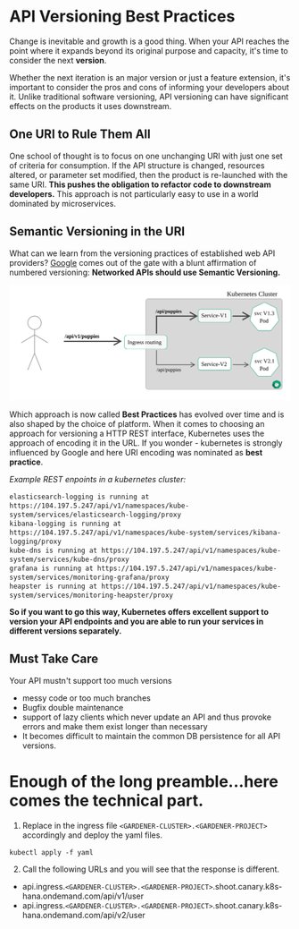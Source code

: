# API Versioning Best Practices
Change is inevitable and growth is a good thing. When your API reaches the point where it expands beyond its 
original purpose and capacity, it's time to consider the next **version**. 

Whether the next iteration is an major version or just a feature extension, it's important to consider 
the pros and cons of informing your developers about it. Unlike traditional software versioning, API 
versioning can have significant effects on the products it uses downstream.

## One URI to Rule Them All
One school of thought is to focus on one unchanging URI with just one set of criteria for consumption. 
If the API structure is changed, resources altered, or parameter set modified, then the product is 
re-launched with the same URI. **This pushes the obligation to refactor code to downstream developers.**
This approach is not particularly easy to use in a world dominated by microservices.

## Semantic Versioning in the URI
What can we learn from the versioning practices of established web API providers? 
[Google](https://cloud.google.com/apis/design/versioning) comes out of the gate with a blunt affirmation 
of numbered versioning: **Networked APIs should use Semantic Versioning.**

![Teaser Image](./images/teaser.svg)


Which approach is now called **Best Practices** has evolved over time and is also shaped by the choice of 
platform. When it comes to choosing an approach for versioning a HTTP REST interface, Kubernetes uses the 
approach of encoding it in the URL. If you wonder - kubernetes is strongly influenced by Google and here 
URI encoding was nominated as **best practice**.

*Example REST enpoints in a kubernetes cluster:*

```
elasticsearch-logging is running at https://104.197.5.247/api/v1/namespaces/kube-system/services/elasticsearch-logging/proxy
kibana-logging is running at https://104.197.5.247/api/v1/namespaces/kube-system/services/kibana-logging/proxy
kube-dns is running at https://104.197.5.247/api/v1/namespaces/kube-system/services/kube-dns/proxy
grafana is running at https://104.197.5.247/api/v1/namespaces/kube-system/services/monitoring-grafana/proxy
heapster is running at https://104.197.5.247/api/v1/namespaces/kube-system/services/monitoring-heapster/proxy
```


**So if you want to go this way, Kubernetes offers excellent support to version your API endpoints and you are able to 
run your services in different versions separately.**

## Must Take Care
Your API mustn't support too much versions

 - messy code or too much branches
 - Bugfix double maintenance 
 - support of lazy clients which never update an API and thus provoke errors and make them exist longer than necessary
 - It becomes difficult to maintain the common DB persistence for all API versions.

# Enough of the long preamble...here comes the technical part.

1. Replace in the ingress file `<GARDENER-CLUSTER>.<GARDENER-PROJECT>` accordingly and deploy the yaml files.
```
kubectl apply -f yaml
```
2. Call the following URLs and you will see that the response is different.
- api.ingress.`<GARDENER-CLUSTER>.<GARDENER-PROJECT>`.shoot.canary.k8s-hana.ondemand.com/api/v1/user
- api.ingress.`<GARDENER-CLUSTER>.<GARDENER-PROJECT>`.shoot.canary.k8s-hana.ondemand.com/api/v2/user
